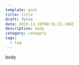 ```yaml
---
template: post
title: title
draft: false
date: 2019-11-18T08:31:21.108Z
description: body
category: category
tags:
  - tag
---
```

body
